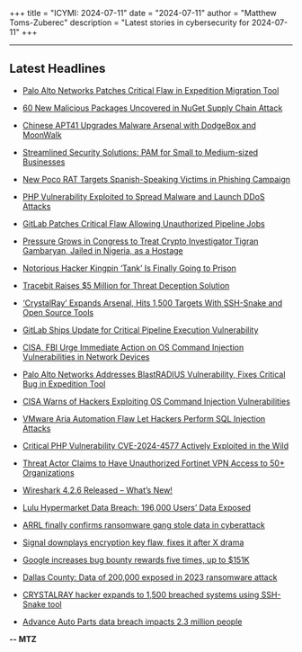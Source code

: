 +++
title = "ICYMI: 2024-07-11"
date = "2024-07-11"
author = "Matthew Toms-Zuberec"
description = "Latest stories in cybersecurity for 2024-07-11"
+++

---------------------------------------------------------------------------
## Latest Headlines
- [Palo Alto Networks Patches Critical Flaw in Expedition Migration Tool](https://thehackernews.com/2024/07/palo-alto-networks-patches-critical.html)

- [60 New Malicious Packages Uncovered in NuGet Supply Chain Attack](https://thehackernews.com/2024/07/60-new-malicious-packages-uncovered-in.html)

- [Chinese APT41 Upgrades Malware Arsenal with DodgeBox and MoonWalk](https://thehackernews.com/2024/07/chinese-apt41-upgrades-malware-arsenal.html)

- [Streamlined Security Solutions: PAM for Small to Medium-sized Businesses](https://thehackernews.com/2024/07/streamlined-security-solutions-pam-for.html)

- [New Poco RAT Targets Spanish-Speaking Victims in Phishing Campaign](https://thehackernews.com/2024/07/new-poco-rat-targets-spanish-speaking.html)

- [PHP Vulnerability Exploited to Spread Malware and Launch DDoS Attacks](https://thehackernews.com/2024/07/php-vulnerability-exploited-to-spread.html)

- [GitLab Patches Critical Flaw Allowing Unauthorized Pipeline Jobs](https://thehackernews.com/2024/07/gitlab-patches-critical-flaw-allowing.html)

- [Pressure Grows in Congress to Treat Crypto Investigator Tigran Gambaryan, Jailed in Nigeria, as a Hostage](https://www.wired.com/story/tigran-gambaryan-us-congress-resolution-hostage-nigeria/)

- [Notorious Hacker Kingpin ‘Tank’ Is Finally Going to Prison](https://www.wired.com/story/vyacheslav-igorevich-penchukov-tank-zeus-malware-sentencing/)

- [Tracebit Raises $5 Million for Threat Deception Solution](https://www.securityweek.com/tracebit-raises-5-million-for-threat-deception-solution/)

- [‘CrystalRay’ Expands Arsenal, Hits 1,500 Targets With SSH-Snake and Open Source Tools](https://www.securityweek.com/crystalray-expands-arsenal-hits-1500-targets-with-ssh-snake-and-open-source-tools/)

- [GitLab Ships Update for Critical Pipeline Execution Vulnerability](https://www.securityweek.com/gitlab-ships-update-for-critical-pipeline-execution-vulnerability/)

- [CISA, FBI Urge Immediate Action on OS Command Injection Vulnerabilities in Network Devices](https://www.securityweek.com/cisa-fbi-urge-immediate-action-on-os-command-injection-vulnerabilities-in-network-devices/)

- [Palo Alto Networks Addresses BlastRADIUS Vulnerability, Fixes Critical Bug in Expedition Tool](https://www.securityweek.com/palo-alto-networks-addresses-blastradius-vulnerability-fixes-critical-bug-in-expedition-tool/)

- [CISA Warns of Hackers Exploiting OS Command Injection Vulnerabilities](https://cybersecuritynews.com/cisa-warns-of-hackers-exploiting-os-command-injection/)

- [VMware Aria Automation Flaw Let Hackers Perform SQL Injection Attacks](https://cybersecuritynews.com/vmware-aria-automation-sql-injection/)

- [Critical PHP Vulnerability CVE-2024-4577 Actively Exploited in the Wild](https://cybersecuritynews.com/php-vulnerability-exploited/)

- [Threat Actor Claims to Have Unauthorized Fortinet VPN Access to 50+ Organizations](https://cybersecuritynews.com/claims-to-have-unauthorized-fortinet-vpn/)

- [Wireshark 4.2.6 Released – What’s New!](https://cybersecuritynews.com/wireshark-4-2-6-released/)

- [Lulu Hypermarket Data Breach: 196,000 Users’ Data Exposed](https://cybersecuritynews.com/lulu-hypermarket-data-breach/)

- [ARRL finally confirms ransomware gang stole data in cyberattack](https://www.bleepingcomputer.com/news/security/arrl-finally-confirms-ransomware-gang-stole-data-in-cyberattack/)

- [Signal downplays encryption key flaw, fixes it after X drama](https://www.bleepingcomputer.com/news/security/signal-downplays-encryption-key-flaw-fixes-it-after-x-drama/)

- [Google increases bug bounty rewards five times, up to $151K](https://www.bleepingcomputer.com/news/security/google-increases-bug-bounty-rewards-five-times-up-to-151k/)

- [Dallas County: Data of 200,000 exposed in 2023 ransomware attack](https://www.bleepingcomputer.com/news/security/dallas-county-data-of-200-000-exposed-in-2023-ransomware-attack/)

- [CRYSTALRAY hacker expands to 1,500 breached systems using SSH-Snake tool](https://www.bleepingcomputer.com/news/security/crystalray-hacker-expands-to-1-500-breached-systems-using-ssh-snake-tool/)

- [Advance Auto Parts data breach impacts 2.3 million people](https://www.bleepingcomputer.com/news/security/advance-auto-parts-data-breach-impacts-23-million-people/)

**-- MTZ**